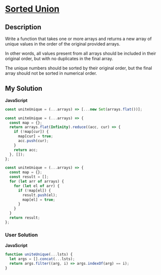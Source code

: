 # [Sorted Union](https://www.codewars.com/kata/5729c30961cecadc4f001878)

## Description

Write a function that takes one or more arrays and returns a new array of unique values in the order of the original provided arrays.

In other words, all values present from all arrays should be included in their original order, but with no duplicates in the final array.

The unique numbers should be sorted by their original order, but the final array should not be sorted in numerical order.

## My Solution

**JavaScript**

```js
const uniteUnique = (...arrays) => [...new Set(arrays.flat())];
```

```js
const uniteUnique = (...arrays) => {
  const map = {};
  return arrays.flat(Infinity).reduce((acc, cur) => {
    if (!map[cur]) {
      map[cur] = true;
      acc.push(cur);
    }
    return acc;
  }, []);
};
```

```js
const uniteUnique = (...arrays) => {
  const map = {};
  const result = [];
  for (let arr of arrays) {
    for (let el of arr) {
      if (!map[el]) {
        result.push(el);
        map[el] = true;
      }
    }
  }
  return result;
};
```

### User Solution

**JavaScript**

```js
function uniteUnique(...lsts) {
  let args = [].concat(...lsts);
  return args.filter((arg, i) => args.indexOf(arg) == i);
}
```
